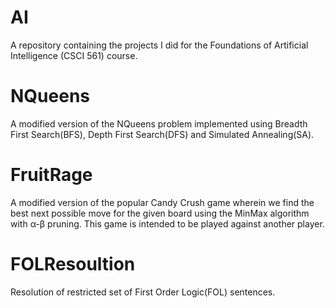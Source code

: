 # AI
A repository containing the projects I did for the Foundations of Artificial Intelligence (CSCI 561) course.

# NQueens
A modified version of the NQueens problem implemented using Breadth First Search(BFS), Depth First Search(DFS) and Simulated Annealing(SA).

# FruitRage
A modified version of the popular Candy Crush game wherein we find the best next possible move for the given board using the MinMax algorithm with α-β pruning. This game is intended to be played against another player.

# FOLResoultion
Resolution of restricted set of First Order Logic(FOL) sentences.
